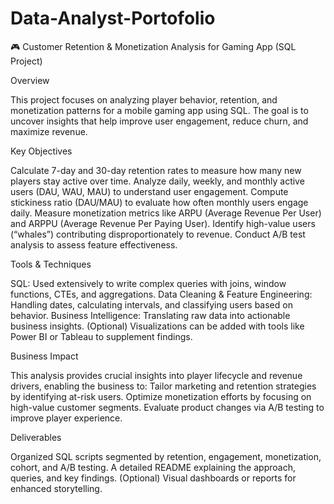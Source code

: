 # Data-Analyst-Portofolio

🎮 Customer Retention & Monetization Analysis for Gaming App (SQL Project)

Overview

This project focuses on analyzing player behavior, retention, and monetization patterns for a mobile gaming app using SQL. The goal is to uncover insights that help improve user engagement, reduce churn, and maximize revenue.

Key Objectives

Calculate 7-day and 30-day retention rates to measure how many new players stay active over time.
Analyze daily, weekly, and monthly active users (DAU, WAU, MAU) to understand user engagement.
Compute stickiness ratio (DAU/MAU) to evaluate how often monthly users engage daily.
Measure monetization metrics like ARPU (Average Revenue Per User) and ARPPU (Average Revenue Per Paying User).
Identify high-value users (“whales”) contributing disproportionately to revenue.
Conduct A/B test analysis to assess feature effectiveness.

Tools & Techniques

SQL: Used extensively to write complex queries with joins, window functions, CTEs, and aggregations.
Data Cleaning & Feature Engineering: Handling dates, calculating intervals, and classifying users based on behavior.
Business Intelligence: Translating raw data into actionable business insights.
(Optional) Visualizations can be added with tools like Power BI or Tableau to supplement findings.

Business Impact

This analysis provides crucial insights into player lifecycle and revenue drivers, enabling the business to:
Tailor marketing and retention strategies by identifying at-risk users.
Optimize monetization efforts by focusing on high-value customer segments.
Evaluate product changes via A/B testing to improve player experience.

Deliverables

Organized SQL scripts segmented by retention, engagement, monetization, cohort, and A/B testing.
A detailed README explaining the approach, queries, and key findings.
(Optional) Visual dashboards or reports for enhanced storytelling.
